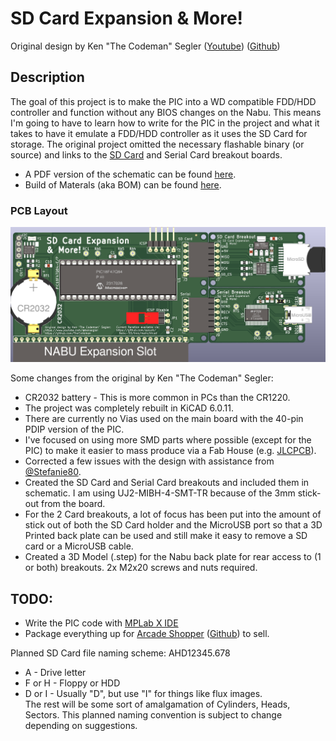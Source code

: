 # SD Card Expansion & More!

Original design by Ken "The Codeman" Segler ([Youtube](https://www.youtube.com/@kensegler)) ([Github](https://github.com/TheCodeman))

## Description

The goal of this project is to make the PIC into a WD compatible FDD/HDD controller and function without any BIOS changes on the Nabu.  This means I'm going to have to learn how to write for the PIC in the project and what it takes to have it emulate a FDD/HDD controller as it uses the SD Card for storage.  The original project omitted the necessary flashable binary (or source) and links to the [SD Card](https://www.aliexpress.us/item/2251832622247273.html) and Serial Card breakout boards.

* A PDF version of the schematic can be found [here](Nabu-SD.pdf).
* Build of Materals (aka BOM) can be found [here](bom/ibom.html).

### PCB Layout

![SD Board Image](Nabu-SD.png "SD Card Expansion & More!")

Some changes from the original by Ken "The Codeman" Segler:
* CR2032 battery - This is more common in PCs than the CR1220.
* The project was completely rebuilt in KiCAD 6.0.11.
* There are currently no Vias used on the main board with the 40-pin PDIP version of the PIC.
* I've focused on using more SMD parts where possible (except for the PIC) to make it easier to mass produce via a Fab House (e.g. [JLCPCB](https://www.jlcpcb.com/)).
* Corrected a few issues with the design with assistance from [@Stefanie80](https://github.com/Stefanie80).
* Created the SD Card and Serial Card breakouts and included them in schematic.  I am using UJ2-MIBH-4-SMT-TR because of the 3mm stick-out from the board.
* For the 2 Card breakouts, a lot of focus has been put into the amount of stick out of both the SD Card holder and the MicroUSB port so that a 3D Printed back plate can be used and still make it easy to remove a SD card or a MicroUSB cable.
* Created a 3D Model (.step) for the Nabu back plate for rear access to (1 or both) breakouts.  2x M2x20 screws and nuts required.

## TODO:

* Write the PIC code with [MPLab X IDE](https://www.microchip.com/en-us/tools-resources/develop/mplab-x-ide)
* Package everything up for [Arcade Shopper](https://www.arcadeshopper.com/) ([Github](https://github.com/arcadeshopper)) to sell.

Planned SD Card file naming scheme:  AHD12345.678
* A - Drive letter
* F or H - Floppy or HDD
* D or I - Usually "D", but use "I" for things like flux images.<br />
The rest will be some sort of amalgamation of Cylinders, Heads, Sectors.  This planned naming convention is subject to change depending on suggestions.


